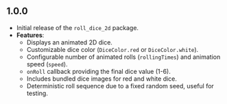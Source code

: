 ## 1.0.0

* Initial release of the `roll_dice_2d` package.
* **Features**:
    * Displays an animated 2D dice.
    * Customizable dice color (`DiceColor.red` or `DiceColor.white`).
    * Configurable number of animated rolls (`rollingTimes`) and animation speed (`speed`).
    * `onRoll` callback providing the final dice value (1-6).
    * Includes bundled dice images for red and white dice.
    * Deterministic roll sequence due to a fixed random seed, useful for testing.